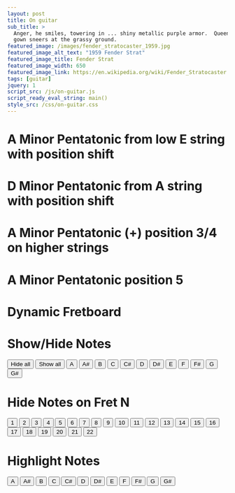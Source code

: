```yaml
---
layout: post
title: On guitar
sub_title: >
  Anger, he smiles, towering in ... shiny metallic purple armor.  Queen Jealousy, envy waits behind him; her fiery green
  gown sneers at the grassy ground.
featured_image: /images/fender_stratocaster_1959.jpg
featured_image_alt_text: "1959 Fender Strat"
featured_image_title: Fender Strat
featured_image_width: 650
featured_image_link: https://en.wikipedia.org/wiki/Fender_Stratocaster
tags: [guitar]
jquery: 1
script_src: /js/on-guitar.js
script_ready_eval_string: main()
style_src: /css/on-guitar.css
---
```


# A Minor Pentatonic from low E string with position shift

<div class="fretboard-container"
     id="fb1"
     width="800"
     height="200"
     notes="5,5 4,3 4,5 4,7 3,5 3,7 2,5 2,7 2,9 1,8 1,10 0,8 0,10 0,12"
     highlightNotes="A,red C,blue"
     ></div>

# D Minor Pentatonic from A string with position shift

<div class="fretboard-container"
     id="fb2"
     width="800"
     height="200"
     notes="4,5 3,3 3,5 3,7 2,5 2,7 1,6 1,8 1,10 0,8 0,10"
     highlightNotes="D,red F,blue"
     ></div>

# A Minor Pentatonic (+) position 3/4 on higher strings

<div class="fretboard-container"
     id="fb3"
     width="800"
     height="200"
     notes="2,12 2,14 1,10 1,12 1,13 1,14 0,10 0,12 1,12 1,15 0,15 1,17 0,17"
     highlightNotes="A,red C,blue"
     ></div>

# A Minor Pentatonic position 5

<div class="fretboard-container"
     id="fb3"
     width="800"
     height="200"
     notes="2,14 2,17 1,13 1,15 1,17 0,12 0,15 0,17"
     highlightNotes="A,red C,blue"
     ></div>

# Dynamic Fretboard

<div class="fretboard-container" id="fb" width="800" height="200" notes="all"></div>

# Show/Hide Notes

<p>
  <button onclick="hideAllNotes('#fb')">Hide all</button>
  <button onclick="showAllNotes('#fb')">Show all</button>
  <button onclick="showHideNote('#fb', 'A')">A</button>
  <button onclick="showHideNote('#fb', 'Asharp')">A#</button>
  <button onclick="showHideNote('#fb', 'B')">B</button>
  <button onclick="showHideNote('#fb', 'C')">C</button>
  <button onclick="showHideNote('#fb', 'Csharp')">C#</button>
  <button onclick="showHideNote('#fb', 'D')">D</button>
  <button onclick="showHideNote('#fb', 'Dsharp')">D#</button>
  <button onclick="showHideNote('#fb', 'E')">E</button>
  <button onclick="showHideNote('#fb', 'F')">F</button>
  <button onclick="showHideNote('#fb', 'Fsharp')">F#</button>
  <button onclick="showHideNote('#fb', 'G')">G</button>
  <button onclick="showHideNote('#fb', 'Gsharp')">G#</button>
</p>

# Hide Notes on Fret N

<p>
  <button onclick="hideNotesOnFret('#fb', '1')">1</button>
  <button onclick="hideNotesOnFret('#fb', '2')">2</button>
  <button onclick="hideNotesOnFret('#fb', '3')">3</button>
  <button onclick="hideNotesOnFret('#fb', '4')">4</button>
  <button onclick="hideNotesOnFret('#fb', '5')">5</button>
  <button onclick="hideNotesOnFret('#fb', '6')">6</button>
  <button onclick="hideNotesOnFret('#fb', '7')">7</button>
  <button onclick="hideNotesOnFret('#fb', '8')">8</button>
  <button onclick="hideNotesOnFret('#fb', '9')">9</button>
  <button onclick="hideNotesOnFret('#fb', '10')">10</button>
  <button onclick="hideNotesOnFret('#fb', '11')">11</button>
  <button onclick="hideNotesOnFret('#fb', '12')">12</button>
  <button onclick="hideNotesOnFret('#fb', '13')">13</button>
  <button onclick="hideNotesOnFret('#fb', '14')">14</button>
  <button onclick="hideNotesOnFret('#fb', '15')">15</button>
  <button onclick="hideNotesOnFret('#fb', '16')">16</button>
  <button onclick="hideNotesOnFret('#fb', '17')">17</button>
  <button onclick="hideNotesOnFret('#fb', '18')">18</button>
  <button onclick="hideNotesOnFret('#fb', '19')">19</button>
  <button onclick="hideNotesOnFret('#fb', '20')">20</button>
  <button onclick="hideNotesOnFret('#fb', '21')">21</button>
  <button onclick="hideNotesOnFret('#fb', '22')">22</button>
</p>

# Highlight Notes

<p>
  <button onclick="highlightNote('#fb', 'A')">A</button>
  <button onclick="highlightNote('#fb', 'Asharp')">A#</button>
  <button onclick="highlightNote('#fb', 'B')">B</button>
  <button onclick="highlightNote('#fb', 'C')">C</button>
  <button onclick="highlightNote('#fb', 'Csharp')">C#</button>
  <button onclick="highlightNote('#fb', 'D')">D</button>
  <button onclick="highlightNote('#fb', 'Dsharp')">D#</button>
  <button onclick="highlightNote('#fb', 'E')">E</button>
  <button onclick="highlightNote('#fb', 'F')">F</button>
  <button onclick="highlightNote('#fb', 'Fsharp')">F#</button>
  <button onclick="highlightNote('#fb', 'G')">G</button>
  <button onclick="highlightNote('#fb', 'Gsharp')">G#</button>
</p>